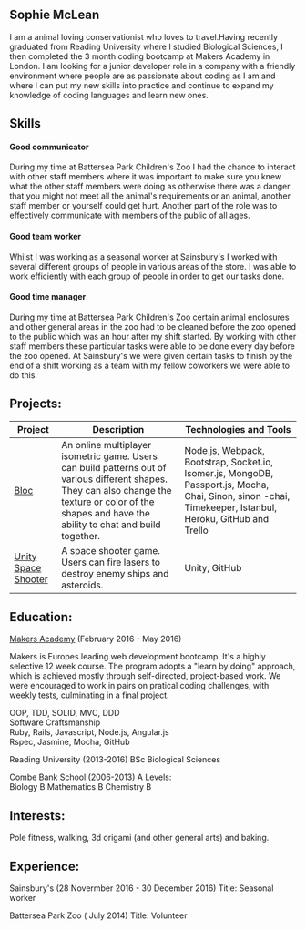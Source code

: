  
## Sophie McLean 
  
I am a animal loving conservationist who loves to travel.Having recently graduated from Reading University where I studied Biological Sciences, I then completed the 3 month coding bootcamp at Makers Academy in London. I am looking for a junior developer role in a company with a  friendly environment where people are as passionate about coding as I am  and where I can put my new skills into practice and continue to expand my knowledge of coding languages and learn new ones.  
  
## Skills  
  
#### Good communicator 
  
During my time at Battersea Park Children's Zoo I had the chance to interact with other staff members where it was important to make sure you knew what the other staff members were doing as otherwise there was a danger that you might not meet all the animal's requirements or an animal, another staff member or yourself could get hurt. Another part of the role was to effectively communicate with members of the public of all ages. 
  
#### Good team worker 
  
Whilst I was working as a seasonal worker at Sainsbury's I worked with several different groups of people in various areas of the store. I was able to work efficiently with each group of people in order to get our tasks done. 
  
#### Good time manager 
  
During my time at Battersea Park Children's Zoo certain animal enclosures and other general areas in the zoo had to be cleaned before the zoo opened to the public which was an hour after my shift started. By working with other staff members these particular tasks were able to be done every day before the zoo opened. At Sainsbury's we were given certain tasks to finish by the end of a shift working as a team with my fellow coworkers we were able to do this. 
  
  
  
## Projects:  
<table>
<thead>
<tr>
<th>Project</th> 
<th>Description</th> 
<th>Technologies and Tools </th> 
</tr>
</thead>
<tbody>
<tr>
<td><a href= "https://github.com/Sophie5/bloc"> Bloc</a></td>
<td> An online multiplayer isometric game. Users can build patterns out of various different shapes. They can also change the texture or color of the shapes and have the ability to chat and build together.</td>
<td> Node.js, Webpack, Bootstrap, Socket.io, Isomer.js, MongoDB, Passport.js, Mocha, Chai, Sinon, sinon -chai, Timekeeper, Istanbul, Heroku, GitHub and Trello </td>
</tr>
<tr>
<td><a href= "https://github.com/Sophie5/unity-space-shooter">Unity Space Shooter</a></td>
<td>A space shooter game. Users can fire lasers to destroy enemy ships and asteroids.</td>
<td> Unity, GitHub </td>
</tr>
</tbody>
  </table>
  
  
## Education: 
  
  <a href= "https://www.makersacademy.com/about-us/">Makers Academy</a> (February 2016 - May 2016) 

Makers is Europes leading web development bootcamp. It's a highly selective 12 week course. The program adopts a "learn by doing" approach, which is achieved mostly through self-directed, project-based work. We were encouraged to work in pairs on pratical coding challenges, with weekly tests, culminating in a final project.

OOP, TDD, SOLID, MVC, DDD  
Software Craftsmanship  
Ruby, Rails, Javascript, Node.js, Angular.js  
Rspec, Jasmine, Mocha, 
GitHub
  
Reading University (2013-2016) 
BSc Biological Sciences 
  
  
Combe Bank School (2006-2013) 
A Levels:         
Biology     B 
Mathematics    B 
Chemistry    B 
  
## Interests: 
  
Pole fitness, walking, 3d origami (and other general arts) and baking.  
  
  
## Experience:  
  
Sainsbury's (28 Novermber 2016 - 30 December 2016) 
Title: Seasonal worker  
  
Battersea Park Zoo ( July 2014) 
Title: Volunteer 
 
 
 
